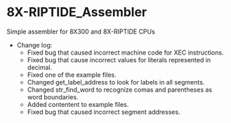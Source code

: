 # 8X-RIPTIDE_Assembler
Simple assembler for 8X300 and 8X-RIPTIDE CPUs  

* Change log:  
  * Fixed bug that caused incorrect machine code for XEC instructions.  
  * Fixed bug that cause incorrect values for literals represented in decimal.  
  * Fixed one of the example files.  
  * Changed get_label_address to look for labels in all segments.  
  * Changed str_find_word to recognize comas and parentheses as word boundaries.  
  * Added contentent to example files.  
  * Fixed bug that caused incorrect segment addresses.  
